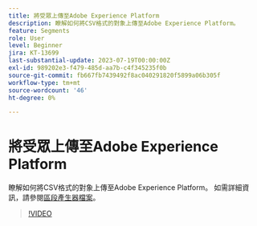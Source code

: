 ```yaml
---
title: 將受眾上傳至Adobe Experience Platform
description: 瞭解如何將CSV格式的對象上傳至Adobe Experience Platform。
feature: Segments
role: User
level: Beginner
jira: KT-13699
last-substantial-update: 2023-07-19T00:00:00Z
exl-id: 989202e3-f479-485d-aa7b-c4f345235f0b
source-git-commit: fb667fb7439492f8ac040291820f5899a06b305f
workflow-type: tm+mt
source-wordcount: '46'
ht-degree: 0%

---
```


# 將受眾上傳至Adobe Experience Platform

瞭解如何將CSV格式的對象上傳至Adobe Experience Platform。 如需詳細資訊，請參閱[區段產生器檔案](https://experienceleague.adobe.com/zh-hant/docs/experience-platform/segmentation/ui/audience-portal#import-audience)。

>[!VIDEO](https://video.tv.adobe.com/v/3421714/?learn=on&enablevpops)
